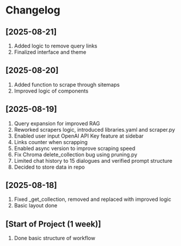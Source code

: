 # Changelog

## [2025-08-21]
1) Added logic to remove query links 
2) Finalized interface and theme

## [2025-08-20]
1) Added function to scrape through sitemaps
2) Improved logic of components

## [2025-08-19]
1) Query expansion for improved RAG
2) Reworked scrapers logic, introduced libraries.yaml and scraper.py
3) Enabled user input OpenAI API Key feature at sidebar
4) Links counter when scrapping
5) Enabled async version to improve scraping speed
6) Fix Chroma delete_collection bug using pruning.py
7) Limited chat history to 15 dialogues and verified prompt structure
8) Decided to store data in repo 

## [2025-08-18]
1) Fixed _get_collection, removed and replaced with improved logic
2) Basic layout done

## [Start of Project (1 week)]
1) Done basic structure of workflow